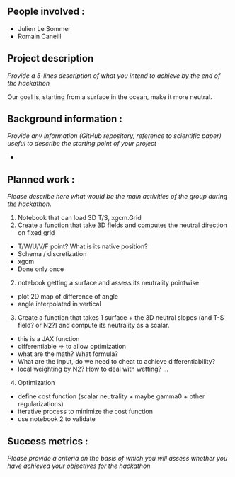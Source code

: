 ## People involved : 

* Julien Le Sommer
* Romain Caneill

## Project description 

*Provide a 5-lines description of what you intend to achieve by the end of the hackathon*

Our goal is, starting from a surface in the ocean, make it more neutral.


## Background information : 
*Provide any information (GitHub repository, reference to scientific paper) useful to describe the starting point of your project*  

* 

## Planned work : 
*Please describe here what would be the main activities of the group during the hackathon*. 

1. Notebook that can load 3D T/S, xgcm.Grid
1. Create a function that take 3D fields and computes the neutral direction on fixed grid
 * T/W/U/V/F point? What is its native position?
 * Schema / discretization
 * xgcm
 * Done only once
2. notebook getting a surface and assess its neutrality pointwise
  * plot 2D map of difference of angle
  * angle interpolated in vertical
3. Create a function that takes 1 surface + the 3D neutral slopes (and T-S field? or N2?) and compute its neutrality as a scalar.
  * this is a JAX function
  * differentiable => to allow optimization
  * what are the math? What formula?
  * What are the input, do we need to cheat to achieve differentiability?
  * local weighting by N2? How to deal with wetting? ...
4. Optimization
  * define cost function (scalar neutrality + maybe gamma0 + other regularizations)
  * iterative process to minimize the cost function
  * use notebook 2 to validate

## Success metrics : 
*Please provide a criteria on the basis of which you will assess whether you have achieved your objectives for the hackathon*


